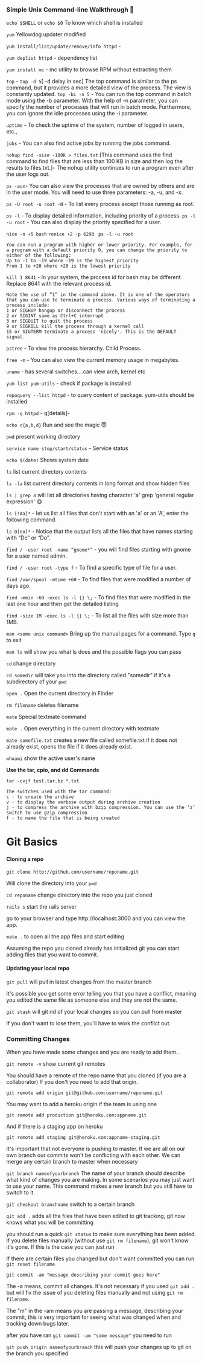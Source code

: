 ### Simple Unix Command-line Walkthrough :runner:

`echo $SHELL` or `echo $0` To know which shell is installed

`yum` Yellowdog updater modified

`yum install/list/update/remove/info httpd` -

`yum deplist httpd` - dependency list

`yum install mc` - mc utility to browse RPM without extracting them

`top` - `top -d 5`[ -d delay in sec] The top command is similar to the ps command, but it provides a more detailed view of the process. The view is constantly updated. `top -bi -n 5` - You can run the top command in batch mode using the -b parameter. With the help of -n parameter, you can specify the number of processes that will run in batch mode. Furthermore, you can ignore the idle processes using the -i parameter.

`uptime` - To check the uptime of the system, number of logged in users, etc.,

`jobs` - You can also find active jobs by running the jobs command.

` nohup find -size -100K > files.txt ` [This command uses the find command to find files that are less than 100 KB in size and then log the results to files.txt.]- The nohup utility continues to run a program even after the user logs out. 

`ps -aux`- You can also view the processes that are owned by others and are in the user mode. You will need to use three parameters: -a, -u, and -x.

`ps -U root -u root -N` - To list every process except those running as root.

`ps -l` - To display detailed information, including priority of a process. `ps -l -u root` - You can also display the priority specified for a user. 

`nice -n +5 bash` `renice +2 -p 6293` ` ps -l -u root`
```
You can run a program with higher or lower priority. For example, for a program with a default priority 0, you can change the priority to either of the following:
Up to -1 to -19 where -19 is the highest priority
From 1 to +20 where +20 is the lowest priority
```


`kill 1 8641` - In your system, the process id for bash may be different. Replace 8641 with the relevant process id.
```
Note the use of “1” in the command above. It is one of the operators that you can use to terminate a process. Various ways of terminating a process include:
1 or SIGHUP hangup or disconnect the process
2 or SIGINT same as Ctrl+C interrupt
3 or SIGQUIT to quit the process
9 or SIGKILL kill the process through a kernel call
15 or SIGTERM terminate a process 'nicely'. This is the DEFAULT signal.
```
`pstree` - To view the process hierarchy. Child Process.

`free -m` - You can also view the current memory usage in megabytes.

`uname` - has several switches....can view arch, kernel etc

`yum list yum-utils` - check if package is installed

`repoquery --list httpd` - to query content of package. yum-utils should be installed

`rpm -q httpd` - q[details]-

`echo c{a,b,d}` Run and see the magic :innocent:

`pwd` present working directory

`service name stop/start/status` - Service status

`echo $(date)` Shows system date

`ls` list current directory contents

`ls -la` list current directory contents in long format and show hidden files

`ls | grep a` will list all directories having character 'a' grep 'general regular expression' :yum:

`ls [!Aa]*` -  let us list all files that don't start with an 'a' or an 'A', enter the following command.

`ls D[eo]*` - Notice that the output lists all the files that have names starting with “De” or “Do”.

`find / -user root -name “gnome*”` - you will find files starting with gnome for a user named admin. 

`find / -user root -type f` - To find a specific type of file for a user.

`find /var/spool -mtime +60` - To find files that were modified a number of days ago.

`find -mmin -60 -exec ls -l {} \;` - To find files that were modified in the last one hour and then get the detailed listing

`find -size 1M -exec ls -l {} \;` - To list all the files with size more than 1MB.

`man <some unix command>` Bring up the manual pages for a command. Type `q` to exit

`man ls` will show you what ls does and the possible flags you can pass

`cd` change directory

`cd somedir` will take you into the directory called "somedir" if it's a subdirectory of your `pwd`

`open .` Open the current directory in Finder

`rm filename` deletes filename

`mate` Special textmate command

`mate .` Open everything in the current directory with textmate

`mate somefile.txt` creates a new file called somefile.txt if it does not already exist, opens the file if it does already exist.

`whoami` show the active user's name

**Use the tar, cpio, and dd Commands**

`tar -cvjf test.tar.bz *.txt`
```
The switches used with the tar command:
c - to create the archive
v - to display the verbose output during archive creation
j - to compress the archive with bzip compression. You can use the ‘z’ switch to use gzip compression
f - to name the file that is being created
```


# Git Basics

#### Cloning a repo

`git clone http://github.com/username/reponame.git`

Will clone the directory into your `pwd`

`cd reponame` change directory into the repo you just cloned

`rails s` start the rails server

go to your browser and type http://localhost:3000 and you can view the app.

`mate .` to open all the app files and start editing

Assuming the repo you cloned already has initialized git you can start adding files that you want to commit.

#### Updating your local repo

`git pull` will pull in latest changes from the master branch

It's possible you get some error telling you that you have a conflict, meaning you edited the same file as someone else and they are not the same.

`git stash` will git rid of your local changes so you can pull from master

If you don't want to lose them, you'll have to work the conflict out.


### Committing Changes

When you have made some changes and you are ready to add them..

`git remote -v` show current git remotes

You should have a remote of the repo name that you cloned (if you are a collaborator)
If you don't you need to add that origin.

`git remote add origin git@github.com:username/reponame.git`

You may want to add a heroku origin if the team is using one

`git remote add production git@heroku.com:appname.git`

And if there is a staging app on heroku

`git remote add staging git@heroku.com:appname-staging.git`

It's important that not everyone is pushing to master. If we are all on our own branch our commits won't be conflicting with each other. We can merge any certain branch to master when necessary

`git branch nameofyourbranch` The name of your branch should describe what kind of changes you are making. In some scenarios you may just want to use your name. This command makes a new branch but you still have to switch to it.

`git checkout branchname` switch to a certain branch

`git add .` adds all the files that have been edited to git tracking, git now knows what you will be committing

you should run a quick `git status` to make sure everything has been added. If you delete files manually (without use `git rm filename`), git won't know it's gone. If this is the case you can just run

If there are certain files you changed but don't want committed you can run
`git reset filename`

`git commit -am "message describing your commit goes here"`

The -a means, commit all changes. It's not necessary if you used `git add .` but will fix the issue of you deleting files manually and not using `git rm filename`.

The "m" in the -am means you are passing a message, describing your commit, this is very important for seeing what was changed when and tracking down bugs later.

after you have ran `git commit -am "some message"` you need to run

`git push origin nameofyourbranch` this will push your changes up to git on the branch you specified

